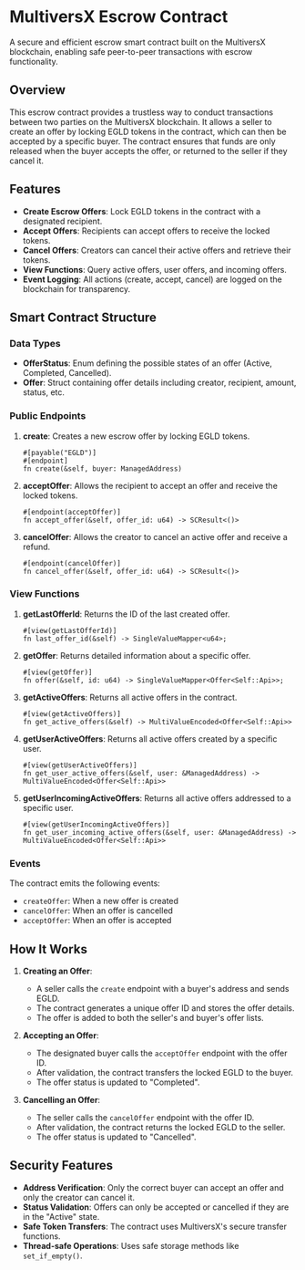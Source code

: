 # MultiversX Escrow Contract

A secure and efficient escrow smart contract built on the MultiversX blockchain, enabling safe peer-to-peer transactions with escrow functionality.

## Overview

This escrow contract provides a trustless way to conduct transactions between two parties on the MultiversX blockchain. It allows a seller to create an offer by locking EGLD tokens in the contract, which can then be accepted by a specific buyer. The contract ensures that funds are only released when the buyer accepts the offer, or returned to the seller if they cancel it.

## Features

- **Create Escrow Offers**: Lock EGLD tokens in the contract with a designated recipient.
- **Accept Offers**: Recipients can accept offers to receive the locked tokens.
- **Cancel Offers**: Creators can cancel their active offers and retrieve their tokens.
- **View Functions**: Query active offers, user offers, and incoming offers.
- **Event Logging**: All actions (create, accept, cancel) are logged on the blockchain for transparency.

## Smart Contract Structure

### Data Types

- **OfferStatus**: Enum defining the possible states of an offer (Active, Completed, Cancelled).
- **Offer**: Struct containing offer details including creator, recipient, amount, status, etc.

### Public Endpoints

1. **create**: Creates a new escrow offer by locking EGLD tokens.
   ```
   #[payable("EGLD")]
   #[endpoint]
   fn create(&self, buyer: ManagedAddress)
   ```

2. **acceptOffer**: Allows the recipient to accept an offer and receive the locked tokens.
   ```
   #[endpoint(acceptOffer)]
   fn accept_offer(&self, offer_id: u64) -> SCResult<()>
   ```

3. **cancelOffer**: Allows the creator to cancel an active offer and receive a refund.
   ```
   #[endpoint(cancelOffer)]
   fn cancel_offer(&self, offer_id: u64) -> SCResult<()>
   ```

### View Functions

1. **getLastOfferId**: Returns the ID of the last created offer.
   ```
   #[view(getLastOfferId)]
   fn last_offer_id(&self) -> SingleValueMapper<u64>;
   ```

2. **getOffer**: Returns detailed information about a specific offer.
   ```
   #[view(getOffer)]
   fn offer(&self, id: u64) -> SingleValueMapper<Offer<Self::Api>>;
   ```

3. **getActiveOffers**: Returns all active offers in the contract.
   ```
   #[view(getActiveOffers)]
   fn get_active_offers(&self) -> MultiValueEncoded<Offer<Self::Api>>
   ```

4. **getUserActiveOffers**: Returns all active offers created by a specific user.
   ```
   #[view(getUserActiveOffers)]
   fn get_user_active_offers(&self, user: &ManagedAddress) -> MultiValueEncoded<Offer<Self::Api>>
   ```

5. **getUserIncomingActiveOffers**: Returns all active offers addressed to a specific user.
   ```
   #[view(getUserIncomingActiveOffers)]
   fn get_user_incoming_active_offers(&self, user: &ManagedAddress) -> MultiValueEncoded<Offer<Self::Api>>
   ```

### Events

The contract emits the following events:
- `createOffer`: When a new offer is created
- `cancelOffer`: When an offer is cancelled
- `acceptOffer`: When an offer is accepted

## How It Works

1. **Creating an Offer**:
   - A seller calls the `create` endpoint with a buyer's address and sends EGLD.
   - The contract generates a unique offer ID and stores the offer details.
   - The offer is added to both the seller's and buyer's offer lists.

2. **Accepting an Offer**:
   - The designated buyer calls the `acceptOffer` endpoint with the offer ID.
   - After validation, the contract transfers the locked EGLD to the buyer.
   - The offer status is updated to "Completed".

3. **Cancelling an Offer**:
   - The seller calls the `cancelOffer` endpoint with the offer ID.
   - After validation, the contract returns the locked EGLD to the seller.
   - The offer status is updated to "Cancelled".

## Security Features

- **Address Verification**: Only the correct buyer can accept an offer and only the creator can cancel it.
- **Status Validation**: Offers can only be accepted or cancelled if they are in the "Active" state.
- **Safe Token Transfers**: The contract uses MultiversX's secure transfer functions.
- **Thread-safe Operations**: Uses safe storage methods like `set_if_empty()`.
